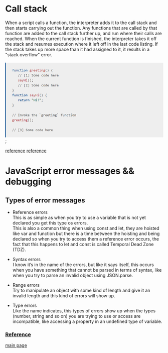 # Call stack 

 When a script calls a function, the interpreter adds it to the call stack and then starts carrying out the function.
 Any functions that are called by that function are added to the call stack further up, and run where their calls are reached.
 When the current function is finished, the interpreter takes it off the stack and resumes execution where it left off in the last code listing.
 If the stack takes up more space than it had assigned to it, it results in a "stack overflow" error.

 ![img](../assets/jdjkdj.png);

 [reference](https://developer.mozilla.org/en-US/docs/Glossary/Call_stack)
 [reference](https://www.freecodecamp.org/news/understanding-the-javascript-call-stack-861e41ae61d4/)

# JavaScript error messages && debugging 

## Types of error messages 
* Reference errors <br>
   This is as simple as when you try to use a variable that is not yet declared you get this type os errors.<br>
   This is also a common thing when using const and let, they are hoisted like var and function but there is a time between the hoisting and being declared so when you try to access them a reference error occurs, the fact that this happens to let and const is called Temporal Dead Zone (TDZ).

* Syntax errors <br>
   I know it’s in the name of the errors, but like it says itself, this occurs when you have something that cannot be parsed in terms of syntax, like when you try to parse an invalid object using JSON.parse.

* Range errors <br>
  Try to manipulate an object with some kind of length and give it an invalid length and this kind of errors will show up.

* Type errors <br>
   Like the name indicates, this types of errors show up when the types (number, string and so on) you are trying to use or access are incompatible, like accessing a property in an undefined type of variable.    


### [Reference](https://codeburst.io/javascript-error-messages-debugging-d23f84f0ae7c)

[main page](https://ahmad-arman.github.io/reading_note/)